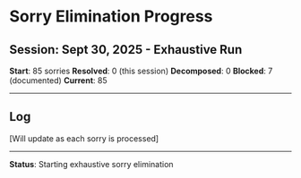 # Sorry Elimination Progress

## Session: Sept 30, 2025 - Exhaustive Run

**Start**: 85 sorries
**Resolved**: 0 (this session)
**Decomposed**: 0
**Blocked**: 7 (documented)
**Current**: 85

---

## Log

[Will update as each sorry is processed]

---

**Status**: Starting exhaustive sorry elimination
